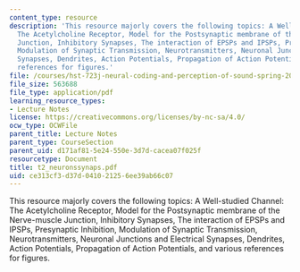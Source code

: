 ```yaml
---
content_type: resource
description: 'This resource majorly covers the following topics: A Well-studied Channel:
  The Acetylcholine Receptor, Model for the Postsynaptic membrane of the Nerve-muscle
  Junction, Inhibitory Synapses, The interaction of EPSPs and IPSPs, Presynaptic Inhibition,
  Modulation of Synaptic Transmission, Neurotransmitters, Neuronal Junctions and Electrical
  Synapses, Dendrites, Action Potentials, Propagation of Action Potentials, and various
  references for figures.'
file: /courses/hst-723j-neural-coding-and-perception-of-sound-spring-2005/ce313cf3d37d041021256ee39ab66c07_t2_neuronssynaps.pdf
file_size: 563688
file_type: application/pdf
learning_resource_types:
- Lecture Notes
license: https://creativecommons.org/licenses/by-nc-sa/4.0/
ocw_type: OCWFile
parent_title: Lecture Notes
parent_type: CourseSection
parent_uid: d171af81-5e24-550e-3d7d-cacea07f025f
resourcetype: Document
title: t2_neuronssynaps.pdf
uid: ce313cf3-d37d-0410-2125-6ee39ab66c07
---
```

This resource majorly covers the following topics: A Well-studied Channel: The Acetylcholine Receptor, Model for the Postsynaptic membrane of the Nerve-muscle Junction, Inhibitory Synapses, The interaction of EPSPs and IPSPs, Presynaptic Inhibition, Modulation of Synaptic Transmission, Neurotransmitters, Neuronal Junctions and Electrical Synapses, Dendrites, Action Potentials, Propagation of Action Potentials, and various references for figures.